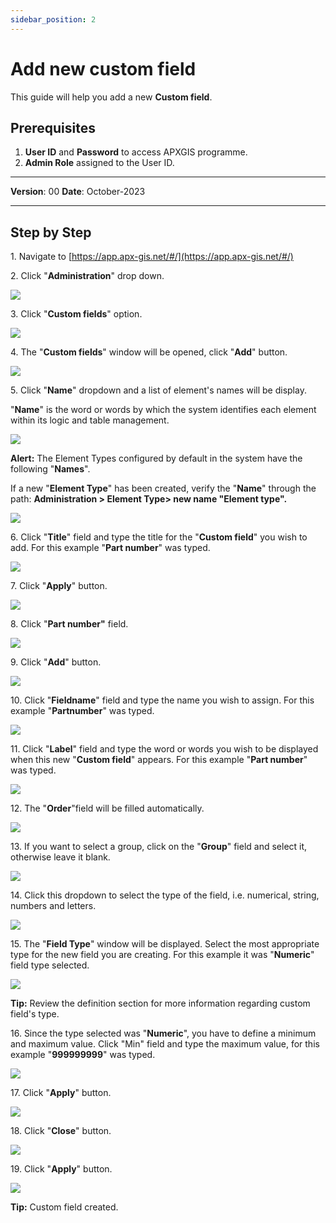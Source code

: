 ```yaml
---
sidebar_position: 2
---
```


# Add new custom field

This guide will help you add a new **Custom field**.

## **Prerequisites**
1.	**User ID** and **Password** to access APXGIS programme.
2.	**Admin Role** assigned to the User ID.

------------

**Version**: 00
**Date**: October-2023

------------
## **Step by Step**


1\. Navigate to [https://app.apx-gis.net/#/](https://app.apx-gis.net/#/)


2\. Click "**Administration**" drop down.

![](/img/downloads/02-create-custom-field_1.jpeg)


3\. Click "**Custom fields**" option. 

![](/img/downloads/02-create-custom-field_2.jpeg)


4\. The "**Custom fields**" window will be opened, click "**Add**" button.

![](/img/downloads/02-create-custom-field_3.jpeg)


5\. Click "**Name**" dropdown and a list of element's names will be display.

"**Name**" is the word or words by which the system identifies each element within its logic and table management.

![](/img/downloads/02-create-custom-field_4.jpeg)


**Alert:** The Element Types configured by default in the system have the following "**Names**".

If a new "**Element Type**" has been created, verify the "**Name**" through the path:
**Administration &gt; Element Type&gt; new name "Element type".**

![](/img/downloads/02-create-custom-field_5.png)


6\. Click "**Title**" field and type the title for the "**Custom field**" you wish to add. For this example "**Part number**" was typed.

![](/img/downloads/02-create-custom-field_6.jpeg)


7\. Click "**Apply**" button.

![](/img/downloads/02-create-custom-field_7.jpeg)


8\. Click "**Part number"** field.

![](/img/downloads/02-create-custom-field_8.jpeg)


9\. Click "**Add**" button.

![](/img/downloads/02-create-custom-field_9.jpeg)


10\. Click "**Fieldname**" field and type the name you wish to assign. For this example "**Partnumber**" was typed.

![](/img/downloads/02-create-custom-field_10.jpeg)


11\. Click "**Label**" field and type the word or words you wish to be displayed when this new "**Custom field**" appears. For this example "**Part number**" was typed.

![](/img/downloads/02-create-custom-field_11.jpeg)


12\. The "**Order**"field will be filled automatically.

![](/img/downloads/02-create-custom-field_12.jpeg)


13\. If you want to select a group, click on the "**Group**" field and select it, otherwise leave it blank.

![](/img/downloads/02-create-custom-field_13.jpeg)


14\. Click this dropdown to select the type of the field, i.e. numerical, string, numbers and letters.

![](/img/downloads/02-create-custom-field_14.jpeg)


15\. The "**Field Type**" window will be displayed. Select the most appropriate type for the new field you are creating. For this example it was "**Numeric**" field type selected.

![](/img/downloads/02-create-custom-field_15.png)

**Tip:** Review the definition section for more information regarding custom field's type.


16\. Since the type selected was "**Numeric**", you have to define a minimum and maximum value. Click "Min" field and type the maximum value, for this example "**999999999**" was typed.

![](/img/downloads/02-create-custom-field_16.jpeg)


17\. Click "**Apply**" button.

![](/img/downloads/02-create-custom-field_17.jpeg)


18\. Click "**Close**" button.

![](/img/downloads/02-create-custom-field_18.jpeg)


19\. Click "**Apply**" button.

![](/img/downloads/02-create-custom-field_19.jpeg)

**Tip:** Custom field created.